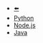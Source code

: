 - [⬅️](/README)
- [Python](programming/python/)
- [Node.js](programming/nodejs/)
- [Java](programming/java/)
